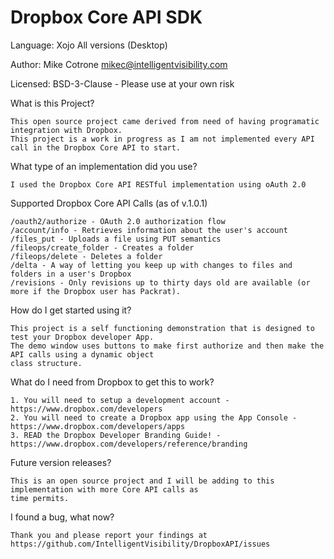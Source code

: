 Dropbox Core API SDK
=============================

Language: Xojo All versions (Desktop)

Author: Mike Cotrone
mikec@intelligentvisibility.com

Licensed: BSD-3-Clause - Please use at your own risk

What is this Project?

    This open source project came derived from need of having programatic integration with Dropbox. 
    This project is a work in progress as I am not implemented every API call in the Dropbox Core API to start. 

What type of an implementation did you use?

    I used the Dropbox Core API RESTful implementation using oAuth 2.0
    
Supported Dropbox Core API Calls (as of v.1.0.1)

    /oauth2/authorize - OAuth 2.0 authorization flow
    /account/info - Retrieves information about the user's account
    /files_put - Uploads a file using PUT semantics
    /fileops/create_folder - Creates a folder
    /fileops/delete - Deletes a folder
    /delta - A way of letting you keep up with changes to files and folders in a user's Dropbox
    /revisions - Only revisions up to thirty days old are available (or more if the Dropbox user has Packrat).
    
    
How do I get started using it?

    This project is a self functioning demonstration that is designed to test your Dropbox developer App.
    The demo window uses buttons to make first authorize and then make the API calls using a dynamic object 
    class structure.
    
What do I need from Dropbox to get this to work?

    1. You will need to setup a development account - https://www.dropbox.com/developers
    2. You will need to create a Dropbox app using the App Console - https://www.dropbox.com/developers/apps
    3. READ the Dropbox Developer Branding Guide! - https://www.dropbox.com/developers/reference/branding
    
Future version releases?

    This is an open source project and I will be adding to this implementation with more Core API calls as
    time permits.
    
I found a bug, what now?

    Thank you and please report your findings at https://github.com/IntelligentVisibility/DropboxAPI/issues
    
  
  
